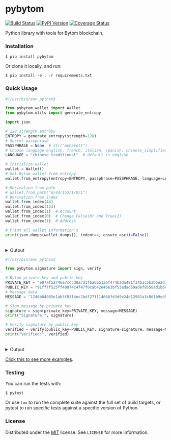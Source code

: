 # pybytom

[![Build Status](https://travis-ci.org/meherett/pybytom.svg?branch=master)](https://travis-ci.org/meherett/pybytom)
[![PyPI Version](https://img.shields.io/pypi/v/pybytom.svg?color=blue)](https://pypi.org/project/pybytom)
[![Coverage Status](https://coveralls.io/repos/github/meherett/pybytom/badge.svg?branch=master)](https://coveralls.io/github/meherett/pybytom?branch=master)

Python library with tools for Bytom blockchain.

### Installation
```
$ pip install pybytom
```

Or clone it locally, and run:

```
$ pip install -e . -r requirements.txt
```

### Quick Usage

```python
#!/usr/bin/env python3

from pybytom.wallet import Wallet
from pybytom.utils import generate_entropy

import json

# 128 strength entropy
ENTROPY = generate_entropy(strength=128)
# Secret passphrase
PASSPHRASE = None  # str("meherett")
# Choose language english, french, italian, spanish, chinese_simplified, chinese_traditional & korean
LANGUAGE = "chinese_traditional"  # default is english

# Initialize wallet
wallet = Wallet()
# Get Bytom wallet from entropy
wallet.from_entropy(entropy=ENTROPY, passphrase=PASSPHRASE, language=LANGUAGE)

# Derivation from path
# wallet.from_path("m/44/153/1/0/1")
# Derivation from index
wallet.from_index(44)
wallet.from_index(153)
wallet.from_index(1)  # Account
wallet.from_index(0)  # Change False(0) and True(1)
wallet.from_index(1)  # Address

# Print all wallet information's
print(json.dumps(wallet.dumps(), indent=4, ensure_ascii=False))
```

<br/>

<details>
  <summary>Output</summary>

```json5
{
    "entropy": "e9417c55bc2a2f7f849badd6ae318fc4",
    "mnemonic": "舒 使 系 款 株 擾 麼 鄉 狗 振 誤 謀",
    "language": "chinese_traditional",
    "passphrase": null,
    "seed": "f047a0525f44bef61b8c57e47783f868c0eae8e092a3b8bf398252f39976a43cd32640b955b9cc18adfe182f74fa2d3fe0618b3ddb8377cb1c643a43adb54e07",
    "xprivate_key": "08eb01b7b3f5b242897ae34e95b1e58074b563ad0d798c7de13382e8c4e1444963b9028e938989f01da2767f2242861011b6f14173bb9bcf3255868845e06262",
    "xpublic_key": "6a5bce17073512f3d191883f0caaf7e85c3077839736f485d31c3a09a409331563b9028e938989f01da2767f2242861011b6f14173bb9bcf3255868845e06262",
    "expand_xprivate_key": "08eb01b7b3f5b242897ae34e95b1e58074b563ad0d798c7de13382e8c4e1444907e9d742893b75339e982c40e5347dc209a14a2723943dc5eb53ece0c18a0eee",
    "indexes": ["2c000000", "99000000", "01000000", "00000000", "01000000"],
    "path": "m/44/153/1/0/1",
    "child_xprivate_key": "f8ad8bcf4a97fd0503d011fba2ef9e86303426d0e4ae4e8c2dad9f4e2ae74449405d64aa3c98f599bb89d596fce3cc2238776e88f19a891f854ecc8e71f79b39",
    "child_xpublic_key": "3872846b1343786e42dc6cd999a2d84641bf1ceb481e7c42c59adc2dbb8893f6405d64aa3c98f599bb89d596fce3cc2238776e88f19a891f854ecc8e71f79b39",
    "private_key": "f8ad8bcf4a97fd0503d011fba2ef9e86303426d0e4ae4e8c2dad9f4e2ae74449405d64aa3c98f599bb89d596fce3cc2238776e88f19a891f854ecc8e71f79b39",
    "public_key": "3872846b1343786e42dc6cd999a2d84641bf1ceb481e7c42c59adc2dbb8893f6",
    "program": "0014237c463eed4e88529e31386b17ff099d9276e9e6",
    "address": {
        "mainnet": "bm1qyd7yv0hdf6y998338p430lcfnkf8d60xrwup3p",
        "solonet": "sm1qyd7yv0hdf6y998338p430lcfnkf8d60xzlkq30",
        "testnet": "tm1qyd7yv0hdf6y998338p430lcfnkf8d60x8ca93s"
    }
}
```
</details>

```python
#!/usr/bin/env python3

from pybytom.signature import sign, verify

# Bytom private key and public key
PRIVATE_KEY = "e07af52746e7cccd0a7d1fba6651a6f474bada481f34b1c5bab5e2d71e36ee515803ee0a6682fb19e279d8f4f7acebee8abd0fc74771c71565f9a9643fd77141"
PUBLIC_KEY = "91ff7f525ff40874c4f47f0cab42e46e3bf53adad59adef9558ad1b6448f22e2"
# Message data
MESSAGE = "1246b84985e1ab5f83f4ec2bdf271114666fd3d9e24d12981a3c861b9ed523c6"

# Sign message by private key
signature = sign(private_key=PRIVATE_KEY, message=MESSAGE)
print("Signature:", signature)

# Verify signature by public key
verified = verify(public_key=PUBLIC_KEY, signature=signature, message=MESSAGE)
print("Verified:", verified)
```

<br/>

<details>
  <summary>Output</summary>

```python
Signature: f6624fea84fadccbc1bc72dc384f662468e271c4e32d846bc0a1524470549992c8ffcc3ca43891a30de4235392b0868c506ed254f0f77cc1f2b9c1a2385ddb05
Verified: True
```
</details>

[Click this to see more examples](https://github.com/meherett/pybytom/blob/master/examples).

### Testing
You can run the tests with:

```
$ pytest
```

Or use `tox` to run the complete suite against the full set of build targets, or pytest to run specific 
tests against a specific version of Python.

### License
Distributed under the [MIT](https://github.com/meherett/pybytom/blob/master/LICENSE) license. See ``LICENSE`` for more information.
